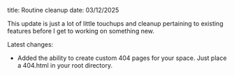title: Routine cleanup
date: 03/12/2025

This update is just a lot of little touchups and cleanup pertaining to existing features before I get to working on something new.

Latest changes:

- Added the ability to create custom 404 pages for your space. Just place a 404.html in your root directory.